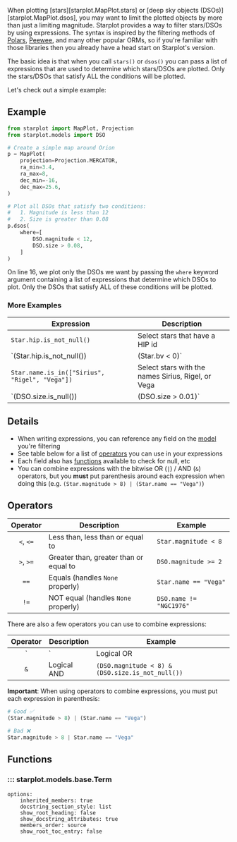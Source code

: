 When plotting [stars][starplot.MapPlot.stars] or [deep sky objects (DSOs)][starplot.MapPlot.dsos], you may want to limit the plotted objects by more than just a limiting magnitude. Starplot provides a way to filter stars/DSOs by using expressions. The syntax is inspired by the filtering methods of [Polars](https://docs.pola.rs/py-polars/html/reference/dataframe/api/polars.DataFrame.filter.html), [Peewee](https://docs.peewee-orm.com/en/latest/peewee/querying.html#filtering-records), and many other popular ORMs, so if you're familiar with those libraries then you already have a head start on Starplot's version.

The basic idea is that when you call `stars()` or `dsos()` you can pass a list of expressions that are used to determine which stars/DSOs are plotted. Only the stars/DSOs that satisfy ALL the conditions will be plotted.

Let's check out a simple example:

## Example

```python linenums="1"
from starplot import MapPlot, Projection
from starplot.models import DSO

# Create a simple map around Orion
p = MapPlot(
    projection=Projection.MERCATOR,
    ra_min=3.4,
    ra_max=8,
    dec_min=-16,
    dec_max=25.6,
)

# Plot all DSOs that satisfy two conditions:
#   1. Magnitude is less than 12
#   2. Size is greater than 0.08
p.dsos(
    where=[
        DSO.magnitude < 12,
        DSO.size > 0.08,
    ]
)
```
On line 16, we plot only the DSOs we want by passing the `where` keyword argument containing a list of expressions that determine which DSOs to plot. Only the DSOs that satisfy ALL of these conditions will be plotted.

### More Examples

| Expression                                       | Description                           |
| ------------------------------------------------ | ------------------------------------- |
| `Star.hip.is_not_null()`                         | Select stars that have a HIP id                                           |
| `(Star.hip.is_not_null()) | (Star.bv < 0)`       | Select stars that have a HIP id **OR** have a bluish color (bv < 0)       |
| `Star.name.is_in(["Sirius", "Rigel", "Vega"])`   | Select stars with the names Sirius, Rigel, or Vega                        |
| `(DSO.size.is_null()) | (DSO.size > 0.01)`       | Select DSOs that have no defined size **OR** are larger than 0.01 square degrees      |

## Details

- When writing expressions, you can reference any field on the [model](/reference-models) you're filtering
- See table below for a list of [operators](#operators) you can use in your expressions
- Each field also has [functions](#functions) available to check for null, etc
- You can combine expressions with the bitwise OR (`|`) / AND (`&`) operators, but you **must** put parenthesis around each expression when doing this (e.g. `(Star.magnitude > 8) | (Star.name == "Vega")`)

## Operators

| Operator        | Description                              | Example                              |
| :-------------:   | ---------------------------------------- | ------------------------------------ |
| `<`, `<=`       | Less than, less than or equal to         | `Star.magnitude < 8`                 |
| `>`, `>=`       | Greater than, greater than or equal to   | `DSO.magnitude >= 2`                 |
| `==`            | Equals (handles `None` properly)         | `Star.name == "Vega"`                |
| `!=`            | NOT equal (handles `None` properly)      | `DSO.name != "NGC1976"`              |

There are also a few operators you can use to combine expressions:

| Operator  | Description                               | Example                                            |
| :---------: | ----------------------------------------- | -------------------------------------------------- |
| `|`       | Logical OR                                | `(Star.magnitude > 8) | (Star.name == "Vega")`     |
| `&`       | Logical AND                               | `(DSO.magnitude < 8) & (DSO.size.is_not_null())`   |

**Important**: When using operators to combine expressions, you must put each expression in parenthesis:

```python
# Good ✅ 
(Star.magnitude > 8) | (Star.name == "Vega")

# Bad ❌ 
Star.magnitude > 8 | Star.name == "Vega"
```

## Functions

### ::: starplot.models.base.Term
    options:
        inherited_members: true
        docstring_section_style: list
        show_root_heading: false
        show_docstring_attributes: true
        members_order: source
        show_root_toc_entry: false
